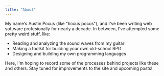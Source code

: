 ```yaml
---
title: "About"
---
```


My name's Austin Pocus (like "hocus pocus"), and I've been writing web software profesionally for nearly a decade. In between, I've attempted some pretty weird stuff, like:

- Reading and analyzing the sound waves from my guitar
- Making a toolkit for building your own old-school RPG
- Designing and building my own programming languages

Here, I'm hoping to record some of the processes behind projects like these and others. Stay tuned for improvements to the site and upcoming posts!
